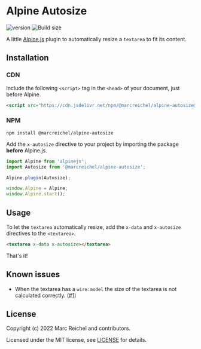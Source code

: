 # Alpine Autosize

![version](https://img.shields.io/github/v/tag/marcreichel/alpine-autosize?label=version)
![Build size](https://img.badgesize.io/marcreichel/alpine-autosize/main/dist/alpine-autosize.js.svg?compression=gzip&color=green)

A little [Alpine.js](https://alpinejs.dev) plugin to automatically resize a `textarea` to fit its content.

## Installation

### CDN

Include the following `<script>` tag in the `<head>` of your document, just before Alpine.

```html
<script src="https://cdn.jsdelivr.net/npm/@marcreichel/alpine-autosize@latest/dist/alpine-autosize.js" defer></script>
```

### NPM

```shell
npm install @marcreichel/alpine-autosize
```

Add the `x-autosize` directive to your project by importing the package **before** Alpine.js.

```js
import Alpine from 'alpinejs';
import Autosize from '@marcreichel/alpine-autosize';

Alpine.plugin(Autosize);

window.Alpine = Alpine;
window.Alpine.start();
```

## Usage

To let the `textarea` automatically resize, add the `x-data` and `x-autosize` directives to the `<textarea>`.

```html
<textarea x-data x-autosize></textarea>
```

That's it!

## Known issues

- When the textarea has a `wire:model` the size of the textarea is not calculated correctly. ([#1](https://github.com/marcreichel/alpine-autosize/issues/1))

## License

Copyright (c) 2022 Marc Reichel and contributors.

Licensed under the MIT license, see [LICENSE](LICENSE) for details.
